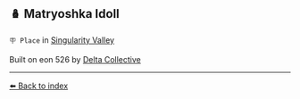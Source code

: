 ## 🪆 Matryoshka Idoll

`🪧 Place` in [Singularity Valley](../refs/singularity_valley.md)

Built on eon 526 by [Delta Collective](../refs/delta_collective.md)


----------
[⬅️ Back to index](/index.md#b751_s)
